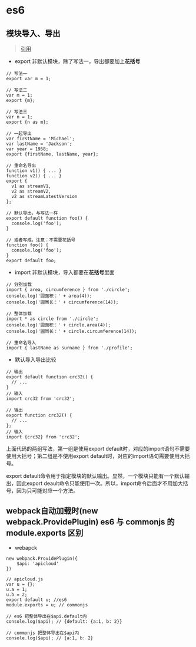 # es6

## 模块导入、导出

> [引用](http://es6.ruanyifeng.com/#docs/module#export命令)

* export 非默认模块，除了写法一，导出都要加上**花括号**

```
// 写法一
export var m = 1;

// 写法二
var m = 1;
export {m};

// 写法三
var n = 1;
export {n as m};

// 一起导出
var firstName = 'Michael';
var lastName = 'Jackson';
var year = 1958;
export {firstName, lastName, year};

// 重命名导出
function v1() { ... }
function v2() { ... }
export {
  v1 as streamV1,
  v2 as streamV2,
  v2 as streamLatestVersion
};

// 默认导出，与写法一样
export default function foo() {
  console.log('foo');
}

// 或者写成，注意：不需要花括号
function foo() {
  console.log('foo');
}
export default foo;
```

* import 非默认模块，导入都要在**花括号**里面

```
// 分别加载
import { area, circumference } from './circle';
console.log('圆面积：' + area(4));
console.log('圆周长：' + circumference(14));

// 整体加载
import * as circle from './circle';
console.log('圆面积：' + circle.area(4));
console.log('圆周长：' + circle.circumference(14));

// 重命名导入
import { lastName as surname } from './profile';
```

* 默认导入导出比较

```
// 输出
export default function crc32() {
  // ...
}
// 输入
import crc32 from 'crc32';

// 输出
export function crc32() {
  // ...
};
// 输入
import {crc32} from 'crc32';
```

上面代码的两组写法，第一组是使用export default时，对应的import语句不需要使用大括号；第二组是不使用export default时，对应的import语句需要使用大括号。

export default命令用于指定模块的默认输出。显然，一个模块只能有一个默认输出，因此export deault命令只能使用一次。所以，import命令后面才不用加大括号，因为只可能对应一个方法。

## webpack自动加载时(new webpack.ProvidePlugin) es6 与 commonjs 的 module.exports 区别

* webapck

```
new webpack.ProvidePlugin({
    $api: 'apicloud'
})
```

```
// apicloud.js
var u = {};
u.a = 1;
u.b = 2;
export default u; //es6
module.exports = u; // commonjs

// es6 把整体导出在$api.default内
console.log($api); // {default: {a:1, b: 2}}

// commonjs 把整体导出在$api内
console.log($api); // {a:1, b: 2}
```